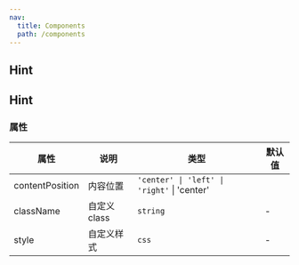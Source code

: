 ```yaml
---
nav:
  title: Components
  path: /components
---
```


## Hint

<code src="./demos/demo1.tsx"></code>

## Hint

### 属性

| 属性            | 说明         | 类型                                        | 默认值 |
| --------------- | ------------ | ------------------------------------------- | ------ |
| contentPosition | 内容位置     | `'center' \| 'left' \| 'right'` \| 'center' |
| className       | 自定义 class | `string`                                    | -      |
| style           | 自定义样式   | `css`                                       | -      |
